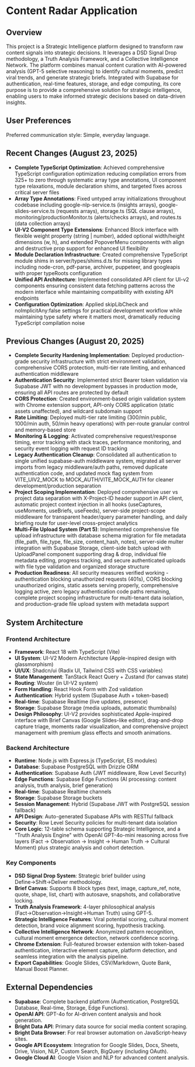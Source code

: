 # Content Radar Application

## Overview
This project is a Strategic Intelligence platform designed to transform raw content signals into strategic decisions. It leverages a DSD Signal Drop methodology, a Truth Analysis Framework, and a Collective Intelligence Network. The platform combines manual content curation with AI-powered analysis (GPT-5 selective reasoning) to identify cultural moments, predict viral trends, and generate strategic briefs. Integrated with Supabase for authentication, real-time features, storage, and edge computing, its core purpose is to provide a comprehensive solution for strategic intelligence, enabling users to make informed strategic decisions based on data-driven insights.

## User Preferences
Preferred communication style: Simple, everyday language.

## Recent Changes (August 23, 2025)
- **Complete TypeScript Optimization**: Achieved comprehensive TypeScript configuration optimization reducing compilation errors from 325+ to zero through systematic array type annotations, UI component type relaxations, module declaration shims, and targeted fixes across critical server files
- **Array Type Annotations**: Fixed untyped array initializations throughout codebase including google-nlp-service.ts (insights arrays), google-slides-service.ts (requests arrays), storage.ts (SQL clause arrays), monitoring/productionMonitor.ts (alerts/checks arrays), and routes.ts (data collection arrays)
- **UI-V2 Component Type Extensions**: Enhanced Block interface with flexible weight property (string | number), added optional width/height dimensions (w, h), and extended PopoverMenu components with align and destructive prop support for enhanced UI flexibility
- **Module Declaration Infrastructure**: Created comprehensive TypeScript module shims in server/types/shims.d.ts for missing library types including node-cron, pdf-parse, archiver, puppeteer, and googleapis with proper typeRoots configuration
- **Unified API Architecture**: Implemented consolidated API client for UI-v2 components ensuring consistent data fetching patterns across the modern interface while maintaining compatibility with existing API endpoints
- **Configuration Optimization**: Applied skipLibCheck and noImplicitAny:false settings for practical development workflow while maintaining type safety where it matters most, dramatically reducing TypeScript compilation noise

## Previous Changes (August 20, 2025)
- **Complete Security Hardening Implementation**: Deployed production-grade security infrastructure with strict environment validation, comprehensive CORS protection, multi-tier rate limiting, and enhanced authentication middleware
- **Authentication Security**: Implemented strict Bearer token validation via Supabase JWT with no development bypasses in production mode, ensuring all API routes are protected by default
- **CORS Protection**: Created environment-based origin validation system with Chrome extension support, API-only CORS application (static assets unaffected), and wildcard subdomain support
- **Rate Limiting**: Deployed multi-tier rate limiting (300/min public, 1000/min auth, 50/min heavy operations) with per-route granular control and memory-based store
- **Monitoring & Logging**: Activated comprehensive request/response timing, error tracking with stack traces, performance monitoring, and security event logging with request ID tracking
- **Legacy Authentication Cleanup**: Consolidated all authentication to single unified supabase-auth middleware system, migrated all server imports from legacy middleware/auth paths, removed duplicate authentication code, and updated mock flag system from VITE_UIV2_MOCK to MOCK_AUTH/VITE_MOCK_AUTH for cleaner development/production separation
- **Project Scoping Implementation**: Deployed comprehensive user vs project data separation with X-Project-ID header support in API client, automatic project context injection in all hooks (useCaptures, useMoments, useBriefs, useFeeds), server-side project-scope middleware for transparent header/query parameter handling, and daily briefing route for user-level cross-project analytics
- **Multi-File Upload System (Part 5)**: Implemented comprehensive file upload infrastructure with database schema migration for file metadata (file_path, file_type, file_size, content_hash, notes), server-side multer integration with Supabase Storage, client-side batch upload with UploadPanel component supporting drag & drop, individual file metadata editing, progress tracking, and secure authenticated uploads with file type validation and organized storage structure
- **Production Readiness**: All security measures verified working - authentication blocking unauthorized requests (401s), CORS blocking unauthorized origins, static assets serving properly, comprehensive logging active, zero legacy authentication code paths remaining, complete project scoping infrastructure for multi-tenant data isolation, and production-grade file upload system with metadata support

## System Architecture

### Frontend Architecture
- **Framework**: React 18 with TypeScript (Vite)
- **UI System**: UI-V2 Modern Architecture (Apple-inspired design with glassmorphism)
- **UI/UX**: Shadcn/ui (Radix UI, Tailwind CSS with CSS variables)
- **State Management**: TanStack React Query + Zustand (for canvas state)
- **Routing**: Wouter (in UI-V2 system)
- **Form Handling**: React Hook Form with Zod validation  
- **Authentication**: Hybrid system (Supabase Auth + token-based)
- **Real-time**: Supabase Realtime (live updates, presence)
- **Storage**: Supabase Storage (media uploads, automatic thumbnails)
- **Design Philosophy**: UI-V2 provides sophisticated Apple-inspired interface with Brief Canvas (Google Slides-like editor), drag-and-drop capture triage, moments radar visualization, and comprehensive project management with premium glass effects and smooth animations.

### Backend Architecture
- **Runtime**: Node.js with Express.js (TypeScript, ES modules)
- **Database**: Supabase PostgreSQL with Drizzle ORM
- **Authentication**: Supabase Auth (JWT middleware, Row Level Security)
- **Edge Functions**: Supabase Edge Functions (AI processing: content analysis, truth analysis, brief generation)
- **Real-time**: Supabase Realtime channels
- **Storage**: Supabase Storage buckets
- **Session Management**: Hybrid (Supabase JWT with PostgreSQL session fallback)
- **API Design**: Auto-generated Supabase APIs with RESTful fallback
- **Security**: Row Level Security policies for multi-tenant data isolation
- **Core Logic**: 12-table schema supporting Strategic Intelligence, and a "Truth Analysis Engine" with OpenAI GPT-4o-mini reasoning across five layers (Fact → Observation → Insight → Human Truth → Cultural Moment) plus strategic analysis and cohort detection.

### Key Components
- **DSD Signal Drop System**: Strategic brief builder using Define→Shift→Deliver methodology.
- **Brief Canvas**: Supports 8 block types (text, image, capture_ref, note, quote, shape, list, chart) with autosave, snapshots, and collaborative locking.
- **Truth Analysis Framework**: 4-layer philosophical analysis (Fact→Observation→Insight→Human Truth) using GPT-5.
- **Strategic Intelligence Features**: Viral potential scoring, cultural moment detection, brand voice alignment scoring, hypothesis tracking.
- **Collective Intelligence Network**: Anonymized pattern recognition, cultural moment emergence detection, network confidence scoring.
- **Chrome Extension**: Full-featured browser extension with token-based authentication, interactive element capture, platform detection, and seamless integration with the analysis pipeline.
- **Export Capabilities**: Google Slides, CSV/Markdown, Quote Bank, Manual Boost Planner.

## External Dependencies

- **Supabase**: Complete backend platform (Authentication, PostgreSQL Database, Real-time, Storage, Edge Functions).
- **OpenAI API**: GPT-4o for AI-driven content analysis and hook generation.
- **Bright Data API**: Primary data source for social media content scraping.
- **Bright Data Browser**: For real browser automation on JavaScript-heavy sites.
- **Google API Ecosystem**: Integration for Google Slides, Docs, Sheets, Drive, Vision, NLP, Custom Search, BigQuery (including OAuth).
- **Google Cloud AI**: Google Vision and NLP for advanced content analysis.
